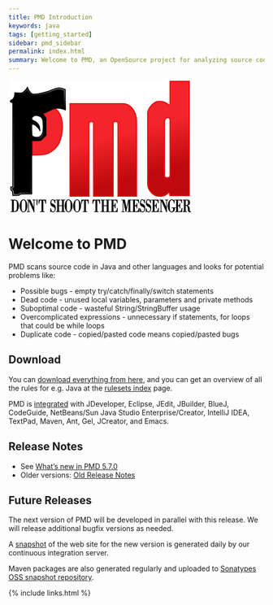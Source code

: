 ```yaml
---
title: PMD Introduction
keywords: java
tags: [getting_started]
sidebar: pmd_sidebar
permalink: index.html
summary: Welcome to PMD, an OpenSource project for analyzing source code.
---
```


![PMD Logo](images/pmd-logo-big.png)

# Welcome to PMD

PMD scans source code in Java and other languages and looks for potential problems like:

*   Possible bugs - empty try/catch/finally/switch statements
*   Dead code - unused local variables, parameters and private methods
*   Suboptimal code - wasteful String/StringBuffer usage
*   Overcomplicated expressions - unnecessary if statements, for loops that could be while loops
*   Duplicate code - copied/pasted code means copied/pasted bugs

## Download

You can [download everything from here](https://sourceforge.net/projects/pmd/files/5.7.0/), and you can get an overview of all the rules for e.g. Java at the [rulesets index](pmd_rules_java.html) page.

PMD is [integrated](usage/integrations.html) with JDeveloper, Eclipse, JEdit, JBuilder, BlueJ, CodeGuide, NetBeans/Sun Java Studio Enterprise/Creator, IntelliJ IDEA, TextPad, Maven, Ant, Gel, JCreator, and Emacs.

## Release Notes

*   See [What’s new in PMD 5.7.0](2017-05-20-release-notes-5-7-0.html)
*   Older versions: [Old Release Notes](tag_release_notes.html)

## Future Releases

The next version of PMD will be developed in parallel with this release. We will release additional bugfix versions as needed.

A [snapshot](http://pmd.sourceforge.net/snapshot) of the web site for the new version is generated daily by our continuous integration server.

Maven packages are also generated regularly and uploaded to [Sonatypes OSS snapshot repository](https://oss.sonatype.org/content/repositories/snapshots/net/sourceforge/pmd/pmd/).

{% include links.html %}
